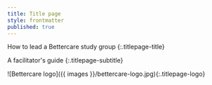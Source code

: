 ```yaml
---
title: Title page
style: frontmatter
published: true
---
```


How to lead a Bettercare study group
{:.titlepage-title}

A facilitator's guide
{:.titlepage-subtitle}

![Bettercare logo]({{ images }}/bettercare-logo.jpg){:.titlepage-logo}